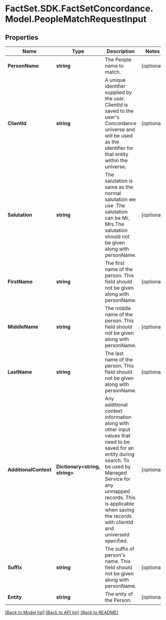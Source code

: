 # FactSet.SDK.FactSetConcordance.Model.PeopleMatchRequestInput

## Properties

Name | Type | Description | Notes
------------ | ------------- | ------------- | -------------
**PersonName** | **string** | The People name to match. | [optional] 
**ClientId** | **string** | A unique identifier supplied by the user. ClientId is saved to the user&#39;s Concordance universe and will be used as the identifier for that entity within the universe.  | [optional] 
**Salutation** | **string** | The salutation is same as the normal salutation we use .The salutation can be Mr, Mrs.The salutation should not be given along with personName.  | [optional] 
**FirstName** | **string** | The first name of the person. This field should not be given along with personName.  | [optional] 
**MiddleName** | **string** | The middle name of the person. This field should not be given along with personName.  | [optional] 
**LastName** | **string** | The last name of the person. This field should not be given along with personName.  | [optional] 
**AdditionalContext** | **Dictionary&lt;string, string&gt;** | Any additional context information along with other input values that need to be saved for an entity during search. To be used by Managed Service for any unmapped records.  This is applicable when saving the records with clientId and universeId specified.  | [optional] 
**Suffix** | **string** | The suffix of person&#39;s name. This field should not be given along with personName.  | [optional] 
**Entity** | **string** | The enity of the Person.  | [optional] 

[[Back to Model list]](../README.md#documentation-for-models) [[Back to API list]](../README.md#documentation-for-api-endpoints) [[Back to README]](../README.md)


